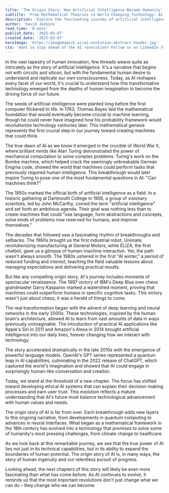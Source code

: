 ```yaml
---
title: 'The Origin Story: How Artificial Intelligence Became Humanity''s Greatest Revolution'
subtitle: 'From Mathematical Theories to World-Changing Technology: AI''s Remarkable Journey'
description: 'Explore the fascinating journey of artificial intelligence from its mathematical roots in the 18th century to its current status as a world-changing technology. This comprehensive look at AI''s origin story reveals how theoretical concepts and wartime innovations evolved into the powerful tools reshaping our world today.'
author: 'David Jenkins'
read_time: '8 mins'
publish_date: '2025-03-07'
created_date: '2025-03-07'
heroImage: 'https://imagemagick.ai/ai-evolution-abstract-header.jpg'
cta: 'Want to stay ahead of the AI revolution? Follow us on LinkedIn for daily insights into the latest developments in artificial intelligence and their impact on business and society.'
---
```


In the vast tapestry of human innovation, few threads weave quite as intricately as the story of artificial intelligence. It's a narrative that begins not with circuits and silicon, but with the fundamental human desire to understand and replicate our own consciousness. Today, as AI reshapes every facet of our world, it's crucial to understand how this transformative technology emerged from the depths of human imagination to become the driving force of our future.

The seeds of artificial intelligence were planted long before the first computer flickered to life. In 1763, Thomas Bayes laid the mathematical foundation that would eventually become crucial to machine learning, though he could never have imagined how his probability framework would revolutionize technology centuries later. This mathematical genesis represents the first crucial step in our journey toward creating machines that could think. 

The true dawn of AI as we know it emerged in the crucible of World War II, where brilliant minds like Alan Turing demonstrated the power of mechanical computation to solve complex problems. Turing's work on the Bombe machine, which helped crack the seemingly unbreakable German Enigma code, showed the world that machines could perform tasks that previously required human intelligence. This breakthrough would later inspire Turing to pose one of the most fundamental questions in AI: "Can machines think?"

The 1950s marked the official birth of artificial intelligence as a field. In a historic gathering at Dartmouth College in 1956, a group of visionary scientists, led by John McCarthy, coined the term "artificial intelligence" and set forth an ambitious agenda. Their goal was nothing less than to create machines that could "use language, form abstractions and concepts, solve kinds of problems now reserved for humans, and improve themselves."

The decades that followed saw a fascinating rhythm of breakthroughs and setbacks. The 1960s brought us the first industrial robot, Unimate, revolutionizing manufacturing at General Motors, while ELIZA, the first chatbot, gave us a glimpse of human-machine interaction. Yet, the path wasn't always smooth. The 1980s ushered in the first "AI winter," a period of reduced funding and interest, teaching the field valuable lessons about managing expectations and delivering practical results.

But like any compelling origin story, AI's journey includes moments of spectacular renaissance. The 1997 victory of IBM's Deep Blue over chess grandmaster Garry Kasparov marked a watershed moment, proving that machines could outperform humans in specific cognitive tasks. This victory wasn't just about chess; it was a herald of things to come.

The real transformation began with the advent of deep learning and neural networks in the early 2000s. These technologies, inspired by the human brain's architecture, allowed AI to learn from vast amounts of data in ways previously unimaginable. The introduction of practical AI applications like Apple's Siri in 2011 and Amazon's Alexa in 2014 brought artificial intelligence into our daily lives, forever changing how we interact with technology.

The story accelerated dramatically in the late 2010s with the emergence of powerful language models. OpenAI's GPT series represented a quantum leap in AI capabilities, culminating in the 2022 release of ChatGPT, which captured the world's imagination and showed that AI could engage in surprisingly human-like conversation and creation.

Today, we stand at the threshold of a new chapter. The focus has shifted toward developing ethical AI systems that can explain their decision-making processes and earn user trust. This evolution reflects a mature understanding that AI's future must balance technological advancement with human values and needs.

The origin story of AI is far from over. Each breakthrough adds new layers to this ongoing narrative, from developments in quantum computing to advances in neural interfaces. What began as a mathematical framework in the 18th century has evolved into a technology that promises to solve some of humanity's most pressing challenges, from climate change to healthcare.

As we look back at this remarkable journey, we see that the true power of AI lies not just in its technical capabilities, but in its ability to expand the boundaries of human potential. The origin story of AI is, in many ways, the story of human ingenuity and our relentless pursuit of progress.

Looking ahead, the next chapters of this story will likely be even more fascinating than what has come before. As AI continues to evolve, it reminds us that the most important revolutions don't just change what we can do – they change who we can become.